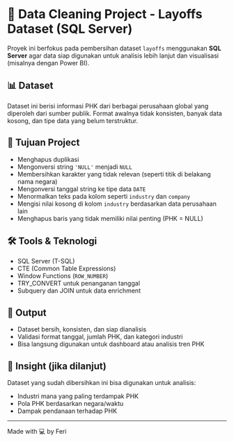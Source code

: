 # 🧹 Data Cleaning Project - Layoffs Dataset (SQL Server)

Proyek ini berfokus pada pembersihan dataset `layoffs` menggunakan **SQL Server** agar data siap digunakan untuk analisis lebih lanjut dan visualisasi (misalnya dengan Power BI).

## 📊 Dataset

Dataset ini berisi informasi PHK dari berbagai perusahaan global yang diperoleh dari sumber publik. Format awalnya tidak konsisten, banyak data kosong, dan tipe data yang belum terstruktur.

## 🎯 Tujuan Project

- Menghapus duplikasi
- Mengonversi string `'NULL'` menjadi `NULL`
- Membersihkan karakter yang tidak relevan (seperti titik di belakang nama negara)
- Mengonversi tanggal string ke tipe data `DATE`
- Menormalkan teks pada kolom seperti `industry` dan `company`
- Mengisi nilai kosong di kolom `industry` berdasarkan data perusahaan lain
- Menghapus baris yang tidak memiliki nilai penting (PHK = NULL)

## 🛠 Tools & Teknologi

- SQL Server (T-SQL)
- CTE (Common Table Expressions)
- Window Functions (`ROW_NUMBER`)
- TRY_CONVERT untuk penanganan tanggal
- Subquery dan JOIN untuk data enrichment

## 🧪 Output

- Dataset bersih, konsisten, dan siap dianalisis
- Validasi format tanggal, jumlah PHK, dan kategori industri
- Bisa langsung digunakan untuk dashboard atau analisis tren PHK


## 📌 Insight (jika dilanjut)

Dataset yang sudah dibersihkan ini bisa digunakan untuk analisis:
- Industri mana yang paling terdampak PHK
- Pola PHK berdasarkan negara/waktu
- Dampak pendanaan terhadap PHK

---

Made with 💻 by Feri
